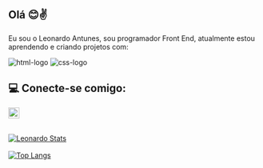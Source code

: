 ## Olá 😊✌️

Eu sou o Leonardo Antunes, sou programador Front End, atualmente estou aprendendo e criando projetos com:
<br>

<img src="https://img.shields.io/badge/HTML5-E34F26?style=for-the-badge&logo=html5&logoColor=white" alt="html-logo"/>
<img src="https://img.shields.io/badge/CSS3-1572B6?style=for-the-badge&logo=css3&logoColor=white" alt="css-logo"/>

## 💻 Conecte-se comigo:

<a href="https://www.linkedin.com/in/leonardo-antunes-8902a6136/">
<img src="https://cdn-icons-png.flaticon.com/256/174/174857.png" alt="linkedin-logo" width=22px>
</a>
<br>
<br>

[![Leonardo Stats](https://github-readme-stats.vercel.app/api?username=leoantunes99)](https://github.com/anuraghazra/github-readme-stats)
<br>
<br>
[![Top Langs](https://github-readme-stats.vercel.app/api/top-langs/?username=leoantunes99)](https://github.com/anuraghazra/github-readme-stats)
